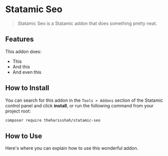 # Statamic Seo

> Statamic Seo is a Statamic addon that does something pretty neat.

## Features

This addon does:

- This
- And this
- And even this

## How to Install

You can search for this addon in the `Tools > Addons` section of the Statamic control panel and click **install**, or run the following command from your project root:

``` bash
composer require theharisshah/statamic-seo
```

## How to Use

Here's where you can explain how to use this wonderful addon.
